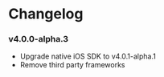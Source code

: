 # Changelog

### v4.0.0-alpha.3

* Upgrade native iOS SDK to v4.0.1-alpha.1
* Remove third party frameworks

